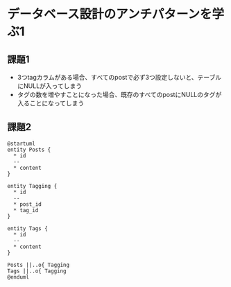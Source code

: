 # データベース設計のアンチパターンを学ぶ1

## 課題1

- 3つtagカラムがある場合、すべてのpostで必ず3つ設定しないと、テーブルにNULLが入ってしまう
- タグの数を増やすことになった場合、既存のすべてのpostにNULLのタグが入ることになってしまう

## 課題2

```plantuml
@startuml
entity Posts {
  * id
  --
  * content
}

entity Tagging {
  * id
  --
  * post_id
  * tag_id
}

entity Tags {
  * id
  --
  * content
}

Posts ||..o{ Tagging
Tags ||..o{ Tagging
@enduml
```

